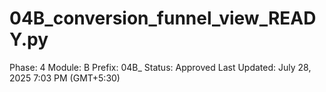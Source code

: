 # 04B_conversion_funnel_view_READY.py

Phase: 4
Module: B
Prefix: 04B_
Status: Approved
Last Updated: July 28, 2025 7:03 PM (GMT+5:30)